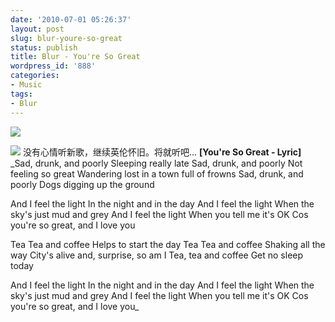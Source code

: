 ```yaml
---
date: '2010-07-01 05:26:37'
layout: post
slug: blur-youre-so-great
status: publish
title: Blur - You're So Great
wordpress_id: '888'
categories:
- Music
tags:
- Blur
---
```


[![](http://www.wzhang.org/wp-content/uploads/2010/07/882303.jpg)](http://www.wzhang.org/wp-content/uploads/2010/07/882303.jpg)

[![](http://www.wzhang.org/wp-content/uploads/2010/07/IMG_00511-768x1024.jpg)](http://www.wzhang.org/wp-content/uploads/2010/07/IMG_00511.jpg)
没有心情听新歌，继续英伦怀旧。将就听吧...
**[You're So Great - Lyric]**
_Sad, drunk, and poorly 
Sleeping really late 
Sad, drunk, and poorly 
Not feeling so great 
Wandering lost in a town full of frowns 
Sad, drunk, and poorly 
Dogs digging up the ground 

And I feel the light 
In the night and in the day 
And I feel the light 
When the sky's just mud and grey 
And I feel the light 
When you tell me it's OK 
Cos you're so great, and I love you 

Tea Tea and coffee 
Helps to start the day 
Tea Tea and coffee 
Shaking all the way 
City's alive and, surprise, so am I 
Tea, tea and coffee 
Get no sleep today 

And I feel the light 
In the night and in the day 
And I feel the light 
When the sky's just mud and grey 
And I feel the light 
When you tell me it's OK 
Cos you're so great, and I love you_
